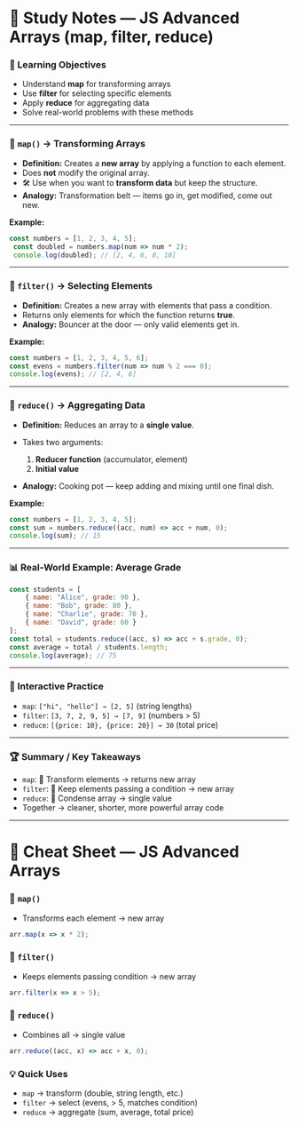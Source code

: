 # 📑 Study Notes — JS Advanced Arrays (map, filter, reduce)

### 🎯 Learning Objectives

- Understand **map** for transforming arrays
- Use **filter** for selecting specific elements
- Apply **reduce** for aggregating data
- Solve real-world problems with these methods

---

### 🔄 `map()` → Transforming Arrays

- **Definition:** Creates a **new array** by applying a function to each element.
- Does **not** modify the original array.
- 🛠️ Use when you want to **transform data** but keep the structure.
- **Analogy:** Transformation belt — items go in, get modified, come out new.

**Example:**

```js
const numbers = [1, 2, 3, 4, 5];
 const doubled = numbers.map(num => num * 2); 
 console.log(doubled); // [2, 4, 6, 8, 10]

```
---

### 🚪 `filter()` → Selecting Elements

- **Definition:** Creates a new array with elements that pass a condition.
- Returns only elements for which the function returns **true**.
- **Analogy:** Bouncer at the door — only valid elements get in.

**Example:**

```js
const numbers = [1, 2, 3, 4, 5, 6]; 
const evens = numbers.filter(num => num % 2 === 0); 
console.log(evens); // [2, 4, 6]
```

---

### 🍲 `reduce()` → Aggregating Data

- **Definition:** Reduces an array to a **single value**.
    
- Takes two arguments:
    
    1. **Reducer function** (accumulator, element)
    2. **Initial value**
- **Analogy:** Cooking pot — keep adding and mixing until one final dish.
    

**Example:**

```js
const numbers = [1, 2, 3, 4, 5]; 
const sum = numbers.reduce((acc, num) => acc + num, 0); 
console.log(sum); // 15
```

---

### 📊 Real-World Example: Average Grade

```js
const students = [
	{ name: "Alice", grade: 90 },
	{ name: "Bob", grade: 80 },   
	{ name: "Charlie", grade: 70 },   
	{ name: "David", grade: 60 }
];  
const total = students.reduce((acc, s) => acc + s.grade, 0);
const average = total / students.length; 
console.log(average); // 75
```

---

### 🎨 Interactive Practice

- `map`: `["hi", "hello"] → [2, 5]` (string lengths)
- `filter`: `[3, 7, 2, 9, 5] → [7, 9]` (numbers > 5)
- `reduce`: `[{price: 10}, {price: 20}] → 30` (total price)

---

### 🏆 Summary / Key Takeaways

- `map`: 🔄 Transform elements → returns new array
- `filter`: 🚪 Keep elements passing a condition → new array
- `reduce`: 🍲 Condense array → single value
- Together → cleaner, shorter, more powerful array code

---

# 📝 Cheat Sheet — JS Advanced Arrays

### 🔄 `map()`

- Transforms each element → new array

```js
arr.map(x => x * 2);
```

### 🚪 `filter()`

- Keeps elements passing condition → new array

```js
arr.filter(x => x > 5);
```

### 🍲 `reduce()`

- Combines all → single value

```js
arr.reduce((acc, x) => acc + x, 0);
```

### 💡 Quick Uses

- `map` → transform (double, string length, etc.)
- `filter` → select (evens, > 5, matches condition)
- `reduce` → aggregate (sum, average, total price)